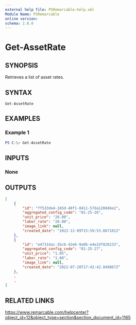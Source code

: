 ```yaml
---
external help file: PSRemarcable-help.xml
Module Name: PSRemarcable
online version:
schema: 2.0.0
---
```


# Get-AssetRate

## SYNOPSIS
Retrieves a list of asset rates.

## SYNTAX

```
Get-AssetRate
```

## EXAMPLES

### Example 1
```powershell
PS C:\> Get-AssetRate
```

## INPUTS

### None

## OUTPUTS

```json
[
    {
        "id": "ff533de4-165d-40f1-8411-57da120d4be2",
        "aggregated_config_code": "01-25-26",
        "unit_price": "20.00",
        "labor_rate": "20.00",
        "image_link": null,
        "created_date": "2022-12-09T15:59:53.667181Z"
    },
    {
        "id": "e47314ac-3bc6-42e6-9a0b-e4e2df828233",
        "aggregated_config_code": "01-25-27",
        "unit_price": "1.05",
        "labor_rate": "1.00",
        "image_link": null,
        "created_date": "2022-07-20T17:42:42.049867Z"
    },
    .
    .
]
```

## RELATED LINKS
https://www.remarcable.com/helpcenter?object_id=12&object_type=section&section_document_id=1165